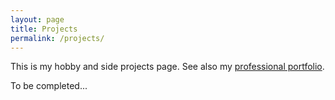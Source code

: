 ```yaml
---
layout: page
title: Projects
permalink: /projects/
---
```


This is my hobby and side projects page. See also my [professional portfolio](/portfolio/).

To be completed...